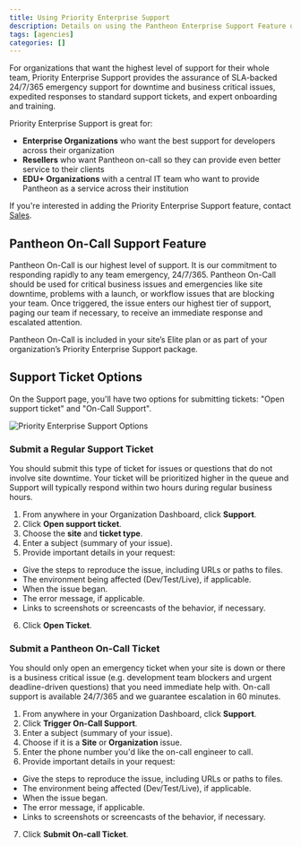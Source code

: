 ```yaml
---
title: Using Priority Enterprise Support
description: Details on using the Pantheon Enterprise Support Feature on your Drupal and WordPress sites.
tags: [agencies]
categories: []
---
```


For organizations that want the highest level of support for their whole team, Priority Enterprise Support provides the assurance of SLA-backed 24/7/365 emergency support for downtime and business critical issues, expedited responses to standard support tickets, and expert onboarding and training.

Priority Enterprise Support is great for:

- **Enterprise Organizations** who want the best support for developers across their organization
- **Resellers** who want Pantheon on-call so they can provide even better service to their clients
- **EDU+ Organizations** with a central IT team who want to provide Pantheon as a service across their institution

If you're interested in adding the Priority Enterprise Support feature, contact [Sales](https://pantheon.io/contact-us).

## Pantheon On-Call Support Feature
Pantheon On-Call is our highest level of support. It is our commitment to responding rapidly to any team emergency, 24/7/365. Pantheon On-Call should be used for critical business issues and emergencies like site downtime, problems with a launch, or workflow issues that are blocking your team. Once triggered, the issue enters our highest tier of support, paging our team if necessary, to receive an immediate response and escalated attention.

Pantheon On-Call is included in your site’s Elite plan or as part of your organization’s Priority Enterprise Support package.

## Support Ticket Options
On the Support page, you'll have two options for submitting tickets: "Open support ticket" and "On-Call Support".

![Priority Enterprise Support Options](/source/docs/assets/images/dashboard/pes-options.png)

### Submit a Regular Support Ticket
You should submit this type of ticket for issues or questions that do not involve site downtime. Your ticket will be prioritized higher in the queue and Support will typically respond within two hours during regular business hours.

1. From anywhere in your Organization Dashboard, click **Support**.
2. Click **Open support ticket**.
3. Choose the **site** and **ticket type**.
4. Enter a subject (summary of your issue).
5. Provide important details in your request:
 - Give the steps to reproduce the issue, including URLs or paths to files.
 - The environment being affected (Dev/Test/Live), if applicable.
 - When the issue began.
 - The error message, if applicable.
 - Links to screenshots or screencasts of the behavior, if necessary.
6. Click **Open Ticket**.

### Submit a Pantheon On-Call Ticket
You should only open an emergency ticket when your site is down or there is a business critical issue (e.g. development team blockers and urgent deadline-driven questions) that you need immediate help with. On-call support is available 24/7/365 and we guarantee escalation in 60 minutes.

1. From anywhere in your Organization Dashboard, click **Support**.
2. Click **Trigger On-Call Support**.
3. Enter a subject (summary of your issue).
4. Choose if it is a **Site** or **Organization** issue.
5. Enter the phone number you'd like the on-call engineer to call.
6. Provide important details in your request:
 - Give the steps to reproduce the issue, including URLs or paths to files.
 - The environment being affected (Dev/Test/Live), if applicable.
 - When the issue began.
 - The error message, if applicable.
 - Links to screenshots or screencasts of the behavior, if necessary.
7. Click **Submit On-call Ticket**.
